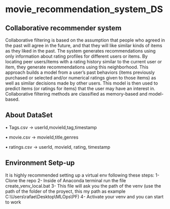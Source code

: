 # movie_recommendation_system_DS

Collaborative recommender system
--------------------------------
Collaborative filtering is based on the assumption that people who agreed in the past will agree in the future, and that they will like similar kinds of items as they liked in the past. The system generates recommendations using only information about rating profiles for different users or items. By locating peer users/items with a rating history similar to the current user or item, they generate recommendations using this neighborhood. This approach builds a model from a user’s past behaviors (items previously purchased or selected and/or numerical ratings given to those items) as well as similar decisions made by other users. This model is then used to predict items (or ratings for items) that the user may have an interest in. Collaborative filtering methods are classified as memory-based and model-based.

About DataSet
------------

•	Tags.csv ->
userId,movieId,tag,timestamp

•	movie.csv ->
movieId,title,genres

•	ratings.csv ->
userId, movieId, rating, timestamp

Environment Setp-up
-------------------

It is highly recommended setting up a virtual env following these steps:
1- Clone the repo
2- Inside of Anaconda terminal run the file create_venv_local.bat
3- This file will ask you the path of the venv (use the path of the folder of the proyect, this my path as example C:\Users\rafae\Desktop\MLOps\PF)
4- Activate your venv and you can start to work
